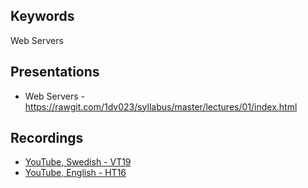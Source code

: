 ## Keywords
Web Servers

## Presentations
* Web Servers - https://rawgit.com/1dv023/syllabus/master/lectures/01/index.html

## Recordings
* [YouTube, Swedish - VT19](https://youtu.be/QFVwXM4cIAA)
* [YouTube, English - HT16](https://youtu.be/hA-PaRr52Xc)